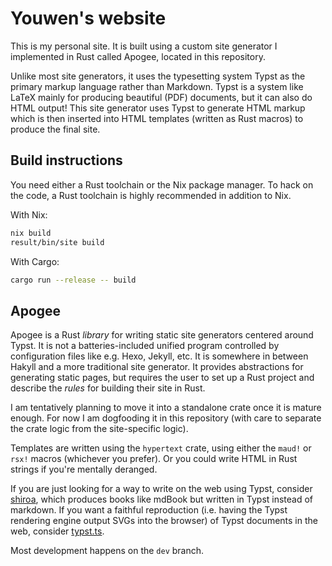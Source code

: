 # Youwen's website

This is my personal site. It is built using a custom site generator I
implemented in Rust called Apogee, located in this repository.

Unlike most site generators, it uses the typesetting system Typst as the
primary markup language rather than Markdown. Typst is a system like LaTeX
mainly for producing beautiful (PDF) documents, but it can also do HTML output!
This site generator uses Typst to generate HTML markup which is then inserted
into HTML templates (written as Rust macros) to produce the final site.

## Build instructions

You need either a Rust toolchain or the Nix package manager. To hack on the
code, a Rust toolchain is highly recommended in addition to Nix.

With Nix:
```sh
nix build
result/bin/site build
```

With Cargo:
```sh
cargo run --release -- build
```

## Apogee

Apogee is a Rust _library_ for writing static site generators centered around
Typst. It is not a batteries-included unified program controlled by
configuration files like e.g. Hexo, Jekyll, etc. It is somewhere in between
Hakyll and a more traditional site generator. It provides abstractions for
generating static pages, but requires the user to set up a Rust project and
describe the _rules_ for building their site in Rust.

I am tentatively planning to move it into a standalone crate once it is mature
enough. For now I am dogfooding it in this repository (with care to separate
the crate logic from the site-specific logic).

Templates are written using the `hypertext` crate, using either the `maud!` or
`rsx!` macros (whichever you prefer). Or you could write HTML in Rust strings
if you're mentally deranged.

If you are just looking for a way to write on the web using Typst, consider
[shiroa](https://github.com/Myriad-Dreamin/shiroa), which produces books like
mdBook but written in Typst instead of markdown. If you want a faithful
reproduction (i.e. having the Typst rendering engine output SVGs into the
browser) of Typst documents in the web, consider
[typst.ts](https://myriad-dreamin.github.io/typst.ts/).

Most development happens on the `dev` branch.
